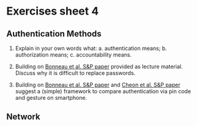 # Exercises sheet 4

## Authentication Methods

1. Explain in your own words what:
    a. authentication means;
    b. authorization means;
    c. accountability means.

2. Building on [Bonneau et al. S&P paper](../materials/lecture4/2012-sp.pdf) provided as lecture material. Discuss why it is difficult to replace passwords.

3. Building on [Bonneau et al. S&P paper](../materials/lecture4/2012-sp.pdf) and [Cheon et al. S&P paper](../materials/lecture4/2020-sp.pdf) suggest a (simple) framework to compare authentication via pin code and gesture on smartphone.

## Network

